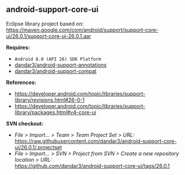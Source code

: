 ## android-support-core-ui

Eclipse library project based on:<br/>
https://maven.google.com/com/android/support/support-core-ui/26.0.1/support-core-ui-26.0.1.aar

**Requires:**
- `Android 8.0 (API 26) SDK Platform`
- [dandar3/android-support-annotations](https://github.com/dandar3/android-support-annotations/tree/26.0.1)
- [dandar3/android-support-compat](https://github.com/dandar3/android-support-compat/tree/26.0.1)

**References:**
- https://developer.android.com/topic/libraries/support-library/revisions.html#26-0-1
- https://developer.android.com/topic/libraries/support-library/packages.html#v4-core-ui

**SVN checkout:**
- _File > Import... > Team > Team Project Set > URL:_<br/>
  https://raw.githubusercontent.com/dandar3/android-support-core-ui/26.0.1/.projectset
- _File > Import... > SVN > Project from SVN > Create a new repository location > URL:_<br/> 
  https://github.com/dandar3/android-support-core-ui/tags/26.0.1